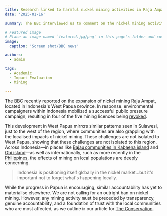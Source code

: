 ```yaml
---
title: Research linked to harmful nickel mining activities in Raja Ampat, Indonesia
date: '2025-01-16'

summary: The BBC interviewed us to comment on the nickel mining activities occurring in the biodiverse region in Rapa Ampat, Indonesia

# Featured image
# Place an image named `featured.jpg/png` in this page's folder and customize its options here.
image:
  caption: 'Screen shot/BBC news'

authors:
  - admin

tags:
  - Academic
  - Impact Evaluation
  - Mining

---
```

The BBC recently reported on the expansion of nickel mining Raja Ampat, located in Indonesia's West Papua province. 
In response, environmental campaigners within Indonesia mobilized a successful public pressure campaign, resulting in four of the five mining licences being [revoked](https://globalwitness.org/en/campaigns/transition-minerals/indonesias-amazon-of-the-seas-threatened-by-ev-nickel-rush/). 

This development in West Papua mirrors similar patterns seen in Sulawesi, just to the west of the region, where communities are also grappling with the localised impacts of nickel mining. These challenges are not isolated to West Papua, showing that these challenges are not isolated to this region. 
Across Indonesia—in places like [Bajau communities in Kabaena island](https://www.bbc.co.uk/news/world-asia-66131451) and [Obi island](https://thegeckoproject.org/articles/clean-cars-poisoned-water/)—as well as internationally, such as more recently in the [Philippines](https://www.newmandala.org/extracting-value-losing-ground-the-critical-minerals-boom-in-palawan/), the effects of mining on local populations are deeply concerning.

> Indonesia is positioning itself globally in the nickel market...but it's important not to forget what's happening locally.

While the progress in Papua is encouraging, similar accountability has yet to materialise elsewhere. We are not calling for an outright ban on nickel mining. However, any mining activity must be preceded by transparency, genuine accountability, and a foundation of trust with the local communities who are most affected, as we outline in our article for [The Conservation](https://theconversation.com/weighing-the-green-cost-how-nickel-mining-in-indonesia-impacts-forests-and-local-communities-246259).
